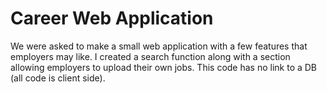 # Career Web Application
We were asked to make a small web application with a few features that employers may like. 
I created a search function along with a section allowing employers to upload their own jobs. 
This code has no link to a DB (all code is client side). 
